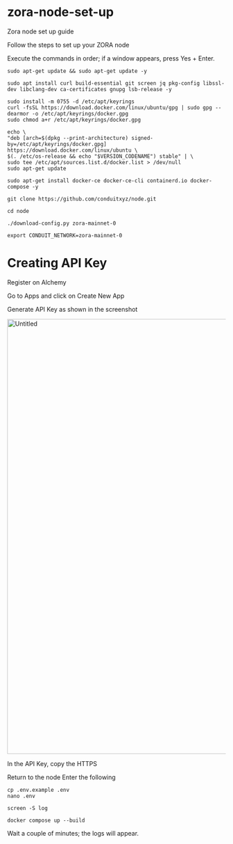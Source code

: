 # zora-node-set-up
Zora node set up guide

Follow the steps to set up your ZORA node

Execute the commands in order; if a window appears, press Yes + Enter.

````
sudo apt-get update && sudo apt-get update -y
````

````
sudo apt install curl build-essential git screen jq pkg-config libssl-dev libclang-dev ca-certificates gnupg lsb-release -y
````

````
sudo install -m 0755 -d /etc/apt/keyrings
curl -fsSL https://download.docker.com/linux/ubuntu/gpg | sudo gpg --dearmor -o /etc/apt/keyrings/docker.gpg
sudo chmod a+r /etc/apt/keyrings/docker.gpg
````

````
echo \
"deb [arch=$(dpkg --print-architecture) signed-by=/etc/apt/keyrings/docker.gpg] https://download.docker.com/linux/ubuntu \
$(. /etc/os-release && echo "$VERSION_CODENAME") stable" | \
sudo tee /etc/apt/sources.list.d/docker.list > /dev/null
sudo apt-get update
````


````
sudo apt-get install docker-ce docker-ce-cli containerd.io docker-compose -y
````

````
git clone https://github.com/conduitxyz/node.git
````

````
cd node
````


````
./download-config.py zora-mainnet-0
````

````
export CONDUIT_NETWORK=zora-mainnet-0
````

# **Creating API Key**

Register on Alchemy

Go to Apps and click on Create New App

Generate API Key as shown in the screenshot

<img width="1000" alt="Untitled" src="https://github.com/aktmath/zora-node-set-up/assets/80599739/644b04c6-e2b5-44ec-980c-9a478c26cb16">

In the API Key, copy the HTTPS

Return to the node
Enter the following

````
cp .env.example .env
nano .env
````

````
screen -S log
````

````
docker compose up --build
````

Wait a couple of minutes; the logs will appear.


